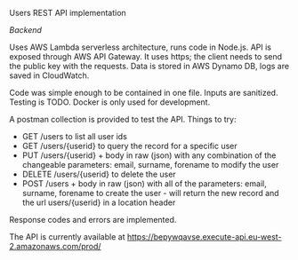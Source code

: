 Users REST API implementation

*Backend*

Uses AWS Lambda serverless architecture, runs code in Node.js. 
API is exposed through AWS API Gateway. It uses https; the client needs to send the public key with the requests.
Data is stored in AWS Dynamo DB, logs are saved in CloudWatch.

Code was simple enough to be contained in one file.
Inputs are sanitized.
Testing is TODO.
Docker is only used for development.

A postman collection is provided to test the API.
Things to try:
- GET /users to list all user ids
- GET /users/{userid} to query the record for a specific user
- PUT /users/{userid} + body in raw (json) with any combination of the changeable parameters: email, surname, forename to modify the user
- DELETE /users/{userid} to delete the user
- POST /users  + body in raw (json) with all of the parameters: email, surname, forename to create the user - will return the new record and the url users/{userid} in a location header

Response codes and errors are implemented. 

The API is currently available at
https://bepywqavse.execute-api.eu-west-2.amazonaws.com/prod/

